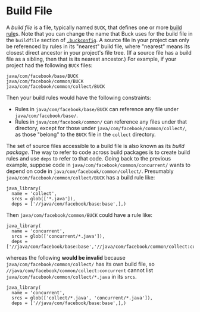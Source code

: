 # Build File

A *build file* is a file, typically named `BUCK`, that defines one or more [build rule](https://buck.build/concept/build_rule.html)s.
Note that you can change the name that Buck uses for the build file in the `buildfile` section of [`.buckconfig`](https://buck.build/files-and-dirs/buckconfig.html).
A source file in your project can only be referenced by rules in its "nearest" build file, where "nearest" means its closest direct ancestor in your project's file tree. (If a source file has a build file as a sibling, then that is its nearest ancestor.) For example, if your project had the following `BUCK` files:

```
java/com/facebook/base/BUCK
java/com/facebook/common/BUCK
java/com/facebook/common/collect/BUCK
```

Then your build rules would have the following constraints:

* Rules in `java/com/facebook/base/BUCK` can reference any file under `java/com/facebook/base/`.
* Rules in `java/com/facebook/common/` can reference any files under that directory, except for those under `java/com/facebook/common/collect/`, as those "belong" to the `BUCK` file in the `collect` directory.

The set of source files accessible to a build file is also known as its *build package*.
The way to refer to code across build packages is to create build rules and use `deps` to refer to that code. Going back to the previous example, suppose code in `java/com/facebook/common/concurrent/` wants to depend on code in `java/com/facebook/common/collect/`. Presumably `java/com/facebook/common/collect/BUCK` has a build rule like:

```
java_library(
  name = 'collect',
  srcs = glob(['*.java']),
  deps = ['//java/com/facebook/base:base',],)
```

Then `java/com/facebook/common/BUCK` could have a rule like:

```
java_library(
  name = 'concurrent',
  srcs = glob(['concurrent/*.java']),
  deps = ['//java/com/facebook/base:base','//java/com/facebook/common/collect:collect',],)
```

whereas the following **would be invalid** because `java/com/facebook/common/collect/` has its own build file, so `//java/com/facebook/common/collect:concurrent` cannot list `java/com/facebook/common/collect/*.java` in its `srcs`.

```
java_library(
  name = 'concurrent',
  srcs = glob(['collect/*.java', 'concurrent/*.java']),
  deps = ['//java/com/facebook/base:base',],)
```

